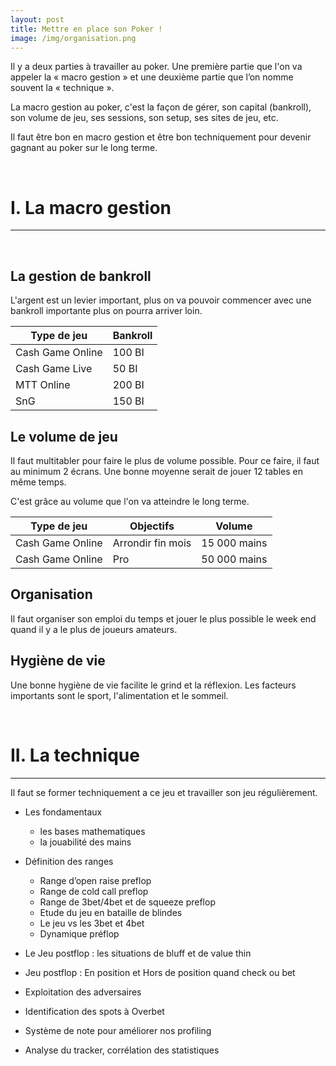 ```yaml
---
layout: post
title: Mettre en place son Poker !
image: /img/organisation.png
---
```

Il y a deux parties à travailler au poker. Une première partie que l'on va appeler la « macro gestion » et  une deuxième partie que l’on nomme souvent la « technique ».

La macro gestion au poker, c'est la façon de gérer, son capital (bankroll), son volume de jeu, ses sessions, son setup, ses sites de jeu, etc.

Il faut être bon en macro gestion et être bon techniquement pour devenir gagnant au poker sur le long terme.


&nbsp;
# I. La macro gestion
---


&nbsp;
## La gestion de bankroll

L'argent est un levier important, plus on va pouvoir commencer avec une bankroll importante plus on pourra arriver loin.

|Type de jeu|Bankroll|
|-|-|
|Cash Game Online|100 BI|
|Cash Game Live|50 BI|
|MTT Online|200 BI|
|SnG|150 BI|


## Le volume de jeu

Il faut multitabler pour faire le plus de volume possible.
Pour ce faire, il faut au minimum 2 écrans.
Une bonne moyenne serait de jouer 12 tables en même temps.

C'est grâce au volume que l'on va atteindre le long terme.

|Type de jeu|Objectifs|Volume|
|-|-|-|
|Cash Game Online|Arrondir fin mois|15 000 mains|
|Cash Game Online|Pro|50 000 mains|


## Organisation

Il faut organiser son emploi du temps et jouer le plus possible le week end quand il y a le plus de joueurs amateurs.


## Hygiène de vie

Une bonne hygiène de vie facilite le grind et la réflexion. Les facteurs importants sont le sport, l'alimentation et le sommeil.


&nbsp;
# II. La technique
---

Il faut se former techniquement a ce jeu et travailler son jeu régulièrement.

 - Les fondamentaux
	 - les bases mathematiques
	 - la jouabilité des mains

 - Définition des ranges
	 - Range d’open raise preflop
	 - Range de cold call preflop
	 - Range de 3bet/4bet et de squeeze preflop
	 - Etude du jeu en bataille de blindes
	 - Le jeu vs les 3bet et 4bet
	 - Dynamique préflop

- Le Jeu postflop : les situations de bluff et de value thin
- Jeu postflop : En position et Hors de position quand check ou bet
- Exploitation des adversaires
- Identification des spots à Overbet
- Système de note pour améliorer nos profiling
- Analyse du tracker, corrélation des statistiques

<!--stackedit_data:
eyJoaXN0b3J5IjpbLTk1MzQzNzM3NSwxODc1NjQxOTcxLDc4Mj
I2NDMwNywtMTM1Njg4OTY0NywtMTQ3NzAwMTI4MSw3ODIyNjQz
MDcsNzgyMjY0MzA3LDg5NzczMTc3NiwyODUyNzc4OCwtNzI1Nz
Q2MTYyLC0xMzMzMzc1MzA1LC0xNzQ2NzYwMTEsLTIwODY2MDYx
NzQsLTE5ODM1Njg2MjQsMzU4ODIzODAwLDI5NzM1MjkwNCw3MT
A4MDg1MzgsLTEzNDg5MzU1NjIsMTgxMTIwOTY1MSwtODY1NTIz
NDYzXX0=
-->